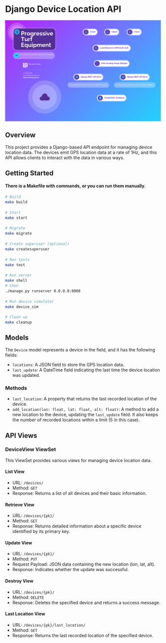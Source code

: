 # Django Device Location API

![Diagram](./docs/images/deployment.png)

## Overview

This project provides a Django-based API endpoint for managing device location data. The devices emit GPS location data at a rate of 1Hz, and this API allows clients to interact with the data in various ways.

## Getting Started

#### There is a Makefile with commands, or you can run them manually. 

```bash
# Build
make build

# Start
make start

# Migrate
make migrate

# Create superuser (optional)
make createsuperuser

# Run tests
make test

# Run server
make shell
# then
./manage.py runserver 0.0.0.0:8000

# Run device simulator
make device_sim

# Clean up
make cleanup
```

## Models

The `Device` model represents a device in the field, and it has the following fields:

- `locations`: A JSON field to store the GPS location data.
- `last_update`: A DateTime field indicating the last time the device location was updated.

### Methods

- `last_location`: A property that returns the last recorded location of the device.
- `add_location(lon: float, lat: float, alt: float)`: A method to add a new location to the device, updating the `last_update` field. It also keeps the number of recorded locations within a limit (5 in this case).

## API Views

### DeviceView ViewSet

This ViewSet provides various views for managing device location data.

#### List View

- URL: `/devices/`
- Method: `GET`
- Response: Returns a list of all devices and their basic information.

#### Retrieve View

- URL: `/devices/{pk}/`
- Method: `GET`
- Response: Returns detailed information about a specific device identified by its primary key.

#### Update View

- URL: `/devices/{pk}/`
- Method: `PUT`
- Request Payload: JSON data containing the new location (lon, lat, alt).
- Response: Indicates whether the update was successful.

#### Destroy View

- URL: `/devices/{pk}/`
- Method: `DELETE`
- Response: Deletes the specified device and returns a success message.

#### Last Location View

- URL: `/devices/{pk}/last_location/`
- Method: `GET`
- Response: Returns the last recorded location of the specified device.

